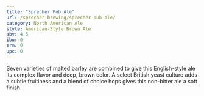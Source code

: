 ```yaml
---
title: "Sprecher Pub Ale"
url: /sprecher-brewing/sprecher-pub-ale/
category: North American Ale
style: American-Style Brown Ale
abv: 4.5
ibu: 0
srm: 0
upc: 0
---
```

Seven varieties of malted barley are combined to give this English-style ale its complex flavor and deep, brown color. A select British yeast culture adds a subtle fruitiness and a blend of choice hops gives this non-bitter ale a soft finish.
